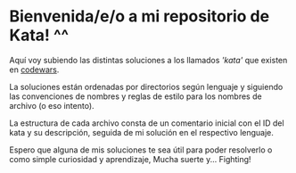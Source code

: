 # Bienvenida/e/o a mi repositorio de Kata! ^^

Aquí voy subiendo las distintas soluciones a los llamados _'kata'_ que existen en [codewars](https://www.codewars.com).

La soluciones están ordenadas por directorios según lenguaje y siguiendo las convenciones de nombres y reglas de estilo para los nombres de archivo (o eso intento).

La estructura de cada archivo consta de un comentario inicial con el ID del kata y su descripción, seguida de mi solución en el respectivo lenguaje.

Espero que alguna de mis soluciones te sea útil para poder resolverlo o como simple curiosidad y aprendizaje, Mucha suerte y... Fighting!
